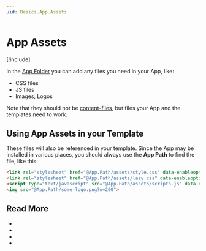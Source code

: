 ```yaml
---
uid: Basics.App.Assets
---
```


# App Assets

[!include[](~/basics/stack/_shared-float-summary.md)]
<style>  .context-box-summary .data-assets-app    { visibility: visible; } </style>

In the [App Folder](xref:Basics.App.FolderStructure) you can add any files you need in your App, like:

* CSS files
* JS files
* Images, Logos

Note that they should not be [content-files](xref:Basics.Content.Assets), but files your App and the templates need to work. 

## Using App Assets in your Template

These files will also be referenced in your template. Since the App may be installed in various places, you should always use the **App Path** to find the file, like this:

```html
<link rel="stylesheet" href="@App.Path/assets/style.css" data-enableoptimizations="150" />
<link rel="stylesheet" href="@App.Path/assets/lazy.css" data-enableoptimizations="bottom" />
<script type="text/javascript" src="@App.Path/assets/scripts.js" data-enableoptimizations="200:bottom" /> </script>
<img src="@App.Path/some-logo.png?w=200">
```

## Read More

* [](xref:Basics.App.FolderStructure)
* [](xref:Basics.Server.Assets.Optimization)
* [](xref:Basics.ImageResizer.Index)
* [](xref:Basics.Content.Assets)
